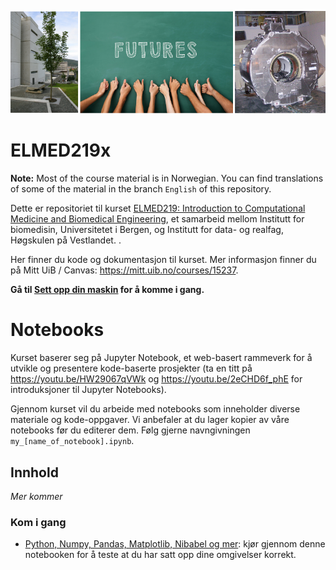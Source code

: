 ![ELMED219 image](./assets/course_image.png)

# ELMED219x

**Note:** Most of the course material is in Norwegian. You can find translations of some of the material in the branch `English` of this repository.

Dette er repositoriet til kurset [ELMED219: Introduction to Computational Medicine and Biomedical Engineering](https://www.uib.no/emne/ELMED219), et samarbeid mellom Institutt for biomedisin, Universitetet i Bergen, og Institutt for data- og realfag, Høgskulen på Vestlandet. . 

Her finner du kode og dokumentasjon til kurset. Mer informasjon finner du på Mitt UiB / Canvas: https://mitt.uib.no/courses/15237.

**Gå til [Sett opp din maskin](setup.md) for å komme i gang.**



# Notebooks
Kurset baserer seg på Jupyter Notebook, et web-basert rammeverk for å utvikle og presentere kode-baserte prosjekter (ta en titt på https://youtu.be/HW29067qVWk og https://youtu.be/2eCHD6f_phE for introduksjoner til Jupyter Notebooks). 

Gjennom kurset vil du arbeide med notebooks som inneholder diverse materiale og kode-oppgaver. Vi anbefaler at du lager kopier av våre notebooks før du editerer dem. Følg gjerne navngivningen `my_[name_of_notebook].ipynb`. 

## Innhold

*Mer kommer*

### Kom i gang
* [Python, Numpy, Pandas, Matplotlib, Nibabel og mer](notebooks/0.0-test.ipynb): kjør gjennom denne notebooken for å teste at du har satt opp dine omgivelser korrekt.

